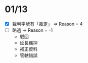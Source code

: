 # 01/13
+ [x] 裁判字號有「裁定」 => Reason = 4
+ [ ] 略過 => Reason = -1
    + 駁回
    + 延長羈押
    + 補正資料
    + 管轄錯誤
